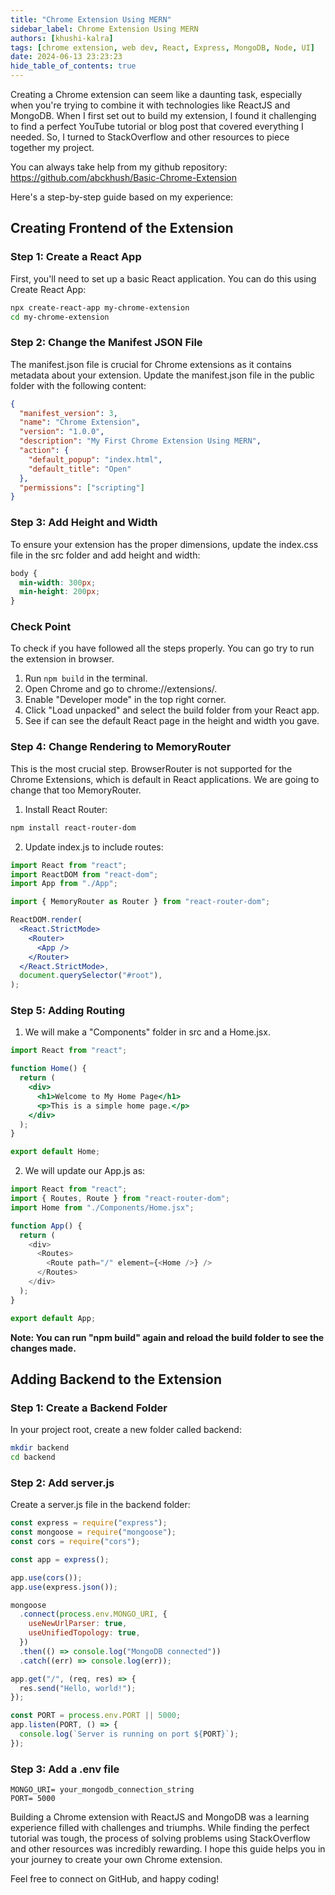 ```yaml
---
title: "Chrome Extension Using MERN"
sidebar_label: Chrome Extension Using MERN
authors: [khushi-kalra]
tags: [chrome extension, web dev, React, Express, MongoDB, Node, UI]
date: 2024-06-13 23:23:23
hide_table_of_contents: true
---
```


Creating a Chrome extension can seem like a daunting task, especially when you're trying to combine it with technologies like ReactJS and MongoDB. When I first set out to build my extension, I found it challenging to find a perfect YouTube tutorial or blog post that covered everything I needed. So, I turned to StackOverflow and other resources to piece together my project.

<!-- truncate -->

You can always take help from my github repository: https://github.com/abckhush/Basic-Chrome-Extension

Here's a step-by-step guide based on my experience:

## Creating Frontend of the Extension

### Step 1: Create a React App

First, you'll need to set up a basic React application. You can do this using Create React App:

```bash
npx create-react-app my-chrome-extension
cd my-chrome-extension
```

### Step 2: Change the Manifest JSON File

The manifest.json file is crucial for Chrome extensions as it contains metadata about your extension. Update the manifest.json file in the public folder with the following content:

```json
{
  "manifest_version": 3,
  "name": "Chrome Extension",
  "version": "1.0.0",
  "description": "My First Chrome Extension Using MERN",
  "action": {
    "default_popup": "index.html",
    "default_title": "Open"
  },
  "permissions": ["scripting"]
}
```

### Step 3: Add Height and Width

To ensure your extension has the proper dimensions, update the index.css file in the src folder and add height and width:

```css
body {
  min-width: 300px;
  min-height: 200px;
}
```

### Check Point

To check if you have followed all the steps properly. You can go try to run the extension in browser.

1. Run `npm build` in the terminal.
2. Open Chrome and go to chrome://extensions/.
3. Enable "Developer mode" in the top right corner.
4. Click "Load unpacked" and select the build folder from your React app.
5. See if can see the default React page in the height and width you gave.

### Step 4: Change Rendering to MemoryRouter

This is the most crucial step. BrowserRouter is not supported for the Chrome Extensions, which is default in React applications. We are going to change that too MemoryRouter.

1. Install React Router:

```bash
npm install react-router-dom
```

2. Update index.js to include routes:

```jsx
import React from "react";
import ReactDOM from "react-dom";
import App from "./App";

import { MemoryRouter as Router } from "react-router-dom";

ReactDOM.render(
  <React.StrictMode>
    <Router>
      <App />
    </Router>
  </React.StrictMode>,
  document.querySelector("#root"),
);
```

### Step 5: Adding Routing

1. We will make a "Components" folder in src and a Home.jsx.

```jsx
import React from "react";

function Home() {
  return (
    <div>
      <h1>Welcome to My Home Page</h1>
      <p>This is a simple home page.</p>
    </div>
  );
}

export default Home;
```

2. We will update our App.js as:

```js
import React from "react";
import { Routes, Route } from "react-router-dom";
import Home from "./Components/Home.jsx";

function App() {
  return (
    <div>
      <Routes>
        <Route path="/" element={<Home />} />
      </Routes>
    </div>
  );
}

export default App;
```

**Note: You can run "npm build" again and reload the build folder to see the changes made.**

## Adding Backend to the Extension

### Step 1: Create a Backend Folder

In your project root, create a new folder called backend:

```bash
mkdir backend
cd backend
```

### Step 2: Add server.js

Create a server.js file in the backend folder:

```javascript
const express = require("express");
const mongoose = require("mongoose");
const cors = require("cors");

const app = express();

app.use(cors());
app.use(express.json());

mongoose
  .connect(process.env.MONGO_URI, {
    useNewUrlParser: true,
    useUnifiedTopology: true,
  })
  .then(() => console.log("MongoDB connected"))
  .catch((err) => console.log(err));

app.get("/", (req, res) => {
  res.send("Hello, world!");
});

const PORT = process.env.PORT || 5000;
app.listen(PORT, () => {
  console.log(`Server is running on port ${PORT}`);
});
```

### Step 3: Add a .env file

```env
MONGO_URI= your_mongodb_connection_string
PORT= 5000
```

Building a Chrome extension with ReactJS and MongoDB was a learning experience filled with challenges and triumphs. While finding the perfect tutorial was tough, the process of solving problems using StackOverflow and other resources was incredibly rewarding. I hope this guide helps you in your journey to create your own Chrome extension.

Feel free to connect on GitHub, and happy coding!

